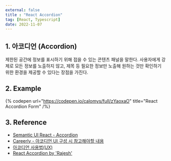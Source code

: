```yaml
---
external: false
title : "React Accordion"
tag: [React, Typescript]
date: 2022-11-07
---
```


## 1. 아코디언 (Accordion)

제한된 공간에 정보를 표시하기 위해 접을 수 있는 콘텐츠 패널을 말한다.
사용자에게 강제로 모든 정보를 노출하지 않고, 제목 등 필요한 정보만 노출해 원하는 것만 확인하기 위한 환경을 제공할 수 있다는 장점을 가진다.

## 2. Example

{% codepen url="https://codepen.io/calomys/full/zYaoxaO" title="React Accordion Form" /%}

## 3. Reference

- [Semantic UI React - Accordion](https://react.semantic-ui.com/modules/accordion/)
- [Careerly - 아코디언 UI 구성 시 참고해야할 내용](https://careerly.co.kr/comments/41245)
- [아코디언 사용법(UX)](https://brunch.co.kr/@joohyup1001/3)
- [React Accordion by 'Rajesh'](https://codepen.io/piyushpd139/pen/gOepLNZ)
